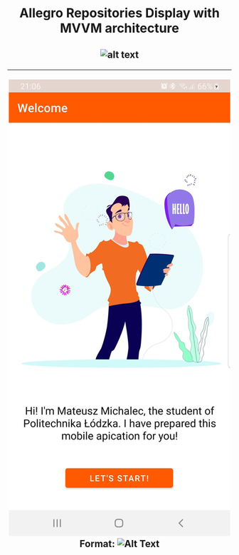 <h1 align="center">Allegro Repositories Display with MVVM architecture</h1>
<h2 align="center">

![alt text](https://github.com/mmichalec/allegroRecruitmentTask/master/s1.jpg?raw=true)

--------------------------------------------------

![GitHub Logo](/images/s1.jpg)
Format: ![Alt Text](url)